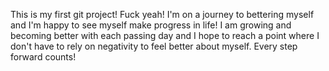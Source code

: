 This is my first git project! Fuck yeah! I'm on a journey to bettering myself and I'm happy to see myself make progress in life! I am growing and becoming better with each passing day and I hope to reach a point where I don't have to rely on negativity to feel better about myself. Every step forward counts!